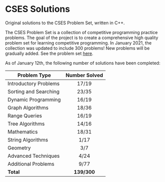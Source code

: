 # CSES Solutions

Original solutions to the CSES Problem Set, written in C++.

The CSES Problem Set is a collection of competitive programming practice problems. The goal of the project is to create a comprehensive high quality problem set for learning competitive programming. In January 2021, the collection was updated to include 300 problems! New problems will be gradually added. See the problem set [here](https://cses.fi/problemset/).

As of January 12th, the following number of solutions have been completed:

| Problem Type          | Number Solved |
|-----------------------|:-------------:|
| Introductory Problems |     17/19     |
| Sorting and Searching |     23/35     |
| Dynamic Programming   |     16/19     |
| Graph Algorithms      |     18/36     |
| Range Queries         |     16/19     |
| Tree Algorithms       |     14/16     |
| Mathematics           |     18/31     |
| String Algorithms     |      1/17     |
| Geometry              |      3/7      |
| Advanced Techniques   |      4/24     |
| Additional Problems   |      9/77     |
| **Total**             |  **139/300**  |
